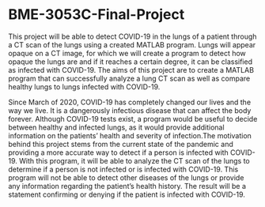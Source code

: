 # BME-3053C-Final-Project
This project will be able to detect COVID-19 in the lungs of a patient through a CT scan of the lungs using a created MATLAB program. Lungs will appear opaque on a CT image, for which we will create a program to detect how opaque the lungs are and if it reaches a certain degree, it can be classified as infected with COVID-19. The aims of this project are to create a MATLAB program that can successfully analyze a lung CT scan as well as compare healthy lungs to lungs infected with COVID-19.



Since March of 2020, COVID-19 has completely changed our lives and the way we live. It is a dangerously infectious disease that can affect the body forever. Although COVID-19 tests exist, a program would be useful to decide between healthy and infected lungs, as it would provide additional information on the patients’ health and severity of infection.The motivation behind this project stems from the current state of the pandemic and providing a more accurate way to detect if a person is infected with COVID-19. With this program, it will be able to analyze the CT scan of the lungs to determine if a person is not infected or is infected with COVID-19. This program will not be able to detect other diseases of the lungs or provide any information regarding the patient’s health history. The result will be a statement confirming or denying if the patient is infected with COVID-19.
